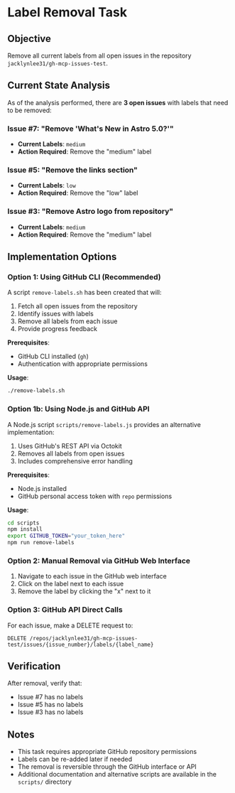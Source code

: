 # Label Removal Task

## Objective
Remove all current labels from all open issues in the repository `jacklynlee31/gh-mcp-issues-test`.

## Current State Analysis
As of the analysis performed, there are **3 open issues** with labels that need to be removed:

### Issue #7: "Remove 'What's New in Astro 5.0?'"
- **Current Labels**: `medium`
- **Action Required**: Remove the "medium" label

### Issue #5: "Remove the links section"  
- **Current Labels**: `low`
- **Action Required**: Remove the "low" label

### Issue #3: "Remove Astro logo from repository"
- **Current Labels**: `medium` 
- **Action Required**: Remove the "medium" label

## Implementation Options

### Option 1: Using GitHub CLI (Recommended)
A script `remove-labels.sh` has been created that will:
1. Fetch all open issues from the repository
2. Identify issues with labels
3. Remove all labels from each issue
4. Provide progress feedback

**Prerequisites**: 
- GitHub CLI installed (`gh`)
- Authentication with appropriate permissions

**Usage**:
```bash
./remove-labels.sh
```

### Option 1b: Using Node.js and GitHub API
A Node.js script `scripts/remove-labels.js` provides an alternative implementation:
1. Uses GitHub's REST API via Octokit
2. Removes all labels from open issues
3. Includes comprehensive error handling

**Prerequisites**:
- Node.js installed
- GitHub personal access token with `repo` permissions

**Usage**:
```bash
cd scripts
npm install
export GITHUB_TOKEN="your_token_here"
npm run remove-labels
```

### Option 2: Manual Removal via GitHub Web Interface
1. Navigate to each issue in the GitHub web interface
2. Click on the label next to each issue
3. Remove the label by clicking the "x" next to it

### Option 3: GitHub API Direct Calls
For each issue, make a DELETE request to:
```
DELETE /repos/jacklynlee31/gh-mcp-issues-test/issues/{issue_number}/labels/{label_name}
```

## Verification
After removal, verify that:
- Issue #7 has no labels
- Issue #5 has no labels  
- Issue #3 has no labels

## Notes
- This task requires appropriate GitHub repository permissions
- Labels can be re-added later if needed
- The removal is reversible through the GitHub interface or API
- Additional documentation and alternative scripts are available in the `scripts/` directory